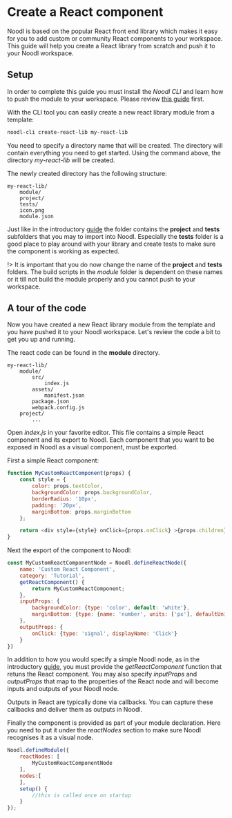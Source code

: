 # Create a React component

Noodl is based on the popular React front end library which makes it easy for you to add custom or community React components to your workspace. This guide will help you create a React library from scratch and push it to your Noodl workspace.

## Setup

In order to complete this guide you must install the *Noodl CLI* and learn how to push the module to your workspace. Please review [this guide](extending/create-lib.md) first.

With the CLI tool you can easily create a new react library module from a template:

```bash
noodl-cli create-react-lib my-react-lib
```

You need to specify a directory name that will be created. The directory will contain everything you need to get started. Using the command above, the directory _my-react-lib_ will be created.

The newly created directory has the following structure:

```
my-react-lib/
    module/
    project/
    tests/
    icon.png
    module.json
```

Just like in the introductory [guide](extending/create-lib.md) the folder contains the **project** and **tests** subfolders that you may to import into Noodl. Especially the **tests** folder is a good place to play around with your library and create tests to make sure the component is working as expected.

!> It is important that you do now change the name of the **project** and **tests** folders. The build scripts in the *module* folder is dependent on these names or it till not build the module properly and you cannot push to your workspace.

## A tour of the code

Now you have created a new React library module from the template and you have pushed it to your Noodl workspace. Let's review the code a bit to get you up and running.

The react code can be found in the **module** directory.

```
my-react-lib/
    module/
        src/
            index.js
        assets/
            manifest.json
        package.json
        webpack.config.js
    project/
        ...
```

Open _index.js_ in your favorite editor. This file contains a simple React component and its export to Noodl. Each component that you want to be exposed in Noodl as a visual component, must be exported.

First a simple React component:

```javascript
function MyCustomReactComponent(props) {
	const style = {
		color: props.textColor,
		backgroundColor: props.backgroundColor,
		borderRadius: '10px',
		padding: '20px',
		marginBottom: props.marginBottom
	};

	return <div style={style} onClick={props.onClick} >{props.children}</div>
}
```

Next the export of the component to Noodl:

```javascript
const MyCustomReactComponentNode = Noodl.defineReactNode({
	name: 'Custom React Component',
	category: 'Tutorial',
	getReactComponent() {
		return MyCustomReactComponent;
	},
	inputProps: {
		backgroundColor: {type: 'color', default: 'white'},
		marginBottom: {type: {name: 'number', units: ['px'], defaultUnit: 'px'}, default: 10}
	},
	outputProps: {
		onClick: {type: 'signal', displayName: 'Click'}
	}
})
```

In addition to how you would specify a simple Noodl node, as in the introductory [guide](extending/create-lib.md), you must provide the *getReactComponent* function that retuns the React component. You may also specify _inputProps_ and _outputProps_ that map to the properties of the React node and will become inputs and outputs of your Noodl node.

Outputs in React are typically done via callbacks. You can capture these callbacks and deliver them as outputs in Noodl.

Finally the component is provided as part of your module declaration. Here you need to put it under the *reactNodes* section to make sure Noodl recognises it as a visual node.

```javascript
Noodl.defineModule({
    reactNodes: [
    	MyCustomReactComponentNode
    ],
    nodes:[
    ],
    setup() {
    	//this is called once on startup
    }
});
```